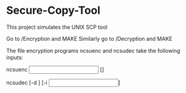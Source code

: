 Secure-Copy-Tool
================

This project simulates the UNIX SCP tool

Go to /Encryption and MAKE
Similarly go to /Decryption and MAKE

The ﬁle encryption programs ncsuenc and ncsudec take the following inputs:

ncsuenc <input file> [<output IP-addr:port>]

ncsudec [-d <port>] [-i <input file>]
